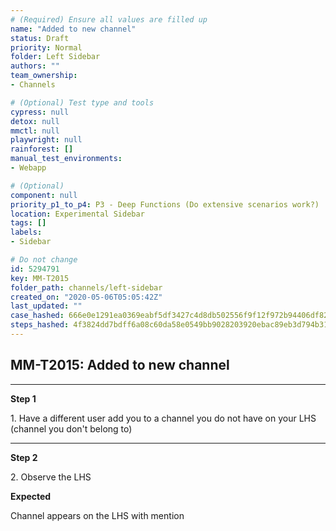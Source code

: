 ```yaml
---
# (Required) Ensure all values are filled up
name: "Added to new channel"
status: Draft
priority: Normal
folder: Left Sidebar
authors: ""
team_ownership: 
- Channels

# (Optional) Test type and tools
cypress: null
detox: null
mmctl: null
playwright: null
rainforest: []
manual_test_environments: 
- Webapp

# (Optional)
component: null
priority_p1_to_p4: P3 - Deep Functions (Do extensive scenarios work?)
location: Experimental Sidebar
tags: []
labels: 
- Sidebar

# Do not change
id: 5294791
key: MM-T2015
folder_path: channels/left-sidebar
created_on: "2020-05-06T05:05:42Z"
last_updated: ""
case_hashed: 666e0e1291ea0369eabf5df3427c4d8db502556f9f12f972b94406df822ab7ddd3a9e3653f8ebceb8615eaa74b236129
steps_hashed: 4f3824dd7bdff6a08c60da58e0549bb9028203920ebac89eb3d794b31fd15aec0b36696e2251a9d96040afa531702edb
---
```


## MM-T2015: Added to new channel

---

**Step 1**

1\. Have a different user add you to a channel you do not have on your LHS (channel you don't belong to)

---

**Step 2**

2\. Observe the LHS

**Expected**

Channel appears on the LHS with mention
